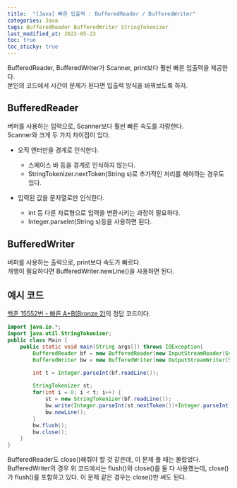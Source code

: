 ```yaml
---
title:  "[Java] 빠른 입출력 : BufferedReader / BufferedWriter"
categories: Java
tags: BufferedReader BufferedWriter StringTokenizer
last_modified_at: 2022-05-23
toc: true
toc_sticky: true
---
```


BufferedReader, BufferedWriter가 Scanner, print보다 훨씬 빠른 입출력을 제공한다.  
본인의 코드에서 시간이 문제가 된다면 입출력 방식을 바꿔보도록 하자.

## BufferedReader

버퍼를 사용하는 입력으로, Scanner보다 훨씬 빠른 속도를 자랑한다.  
Scanner와 크게 두 가지 차이점이 있다.

- 오직 엔터만을 경계로 인식한다.  
  - 스페이스 바 등을 경계로 인식하지 않는다.
  - StringTokenizer.nextToken(String s)로 추가적인 처리를 해야하는 경우도 있다.

- 입력된 값을 문자열로만 인식한다.  
  - int 등 다른 자료형으로 입력을 변환시키는 과정이 필요하다.
  - Integer.parseInt(String s)등을 사용하면 된다.

## BufferedWriter

버퍼를 사용하는 출력으로, print보다 속도가 빠르다.  
개행이 필요하다면 BufferedWriter.newLine()을 사용하면 된다.

## 예시 코드

[백준 15552번 - 빠른 A+B(Bronze 2)](https://www.acmicpc.net/problem/15552)의 정답 코드이다.

```java
import java.io.*;
import java.util.StringTokenizer;
public class Main {
    public static void main(String args[]) throws IOException{
        BufferedReader bf = new BufferedReader(new InputStreamReader(System.in));
        BufferedWriter bw = new BufferedWriter(new OutputStreamWriter(System.out));

        int t = Integer.parseInt(bf.readLine());
        
        StringTokenizer st;
        for(int i = 0; i < t; i++) {
            st = new StringTokenizer(bf.readLine());
            bw.write(Integer.parseInt(st.nextToken())+Integer.parseInt(st.nextToken()) + "");
            bw.newLine();
        }
        bw.flush();
        bw.close();
    }
}
```

BufferedReader도 close()해줘야 할 것 같은데, 이 문제 풀 때는 몰랐었다.  
BufferedWriter의 경우 위 코드에서는 flush()와 close()를 둘 다 사용했는데, close()가 flush()를 포함하고 있다. 이 문제 같은 경우는 close()만 써도 된다.
